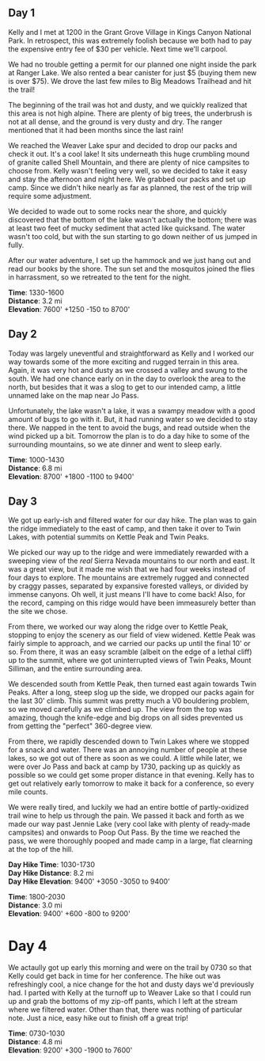 ## Day 1

Kelly and I met at 1200 in the Grant Grove Village in Kings Canyon National Park.  In retrospect, this was extremely foolish because we both had to pay the expensive entry fee of $30 per vehicle.  Next time we'll carpool.

We had no trouble getting a permit for our planned one night inside the park at Ranger Lake.  We also rented a bear canister for just $5 (buying them new is over $75).  We drove the last few miles to Big Meadows Trailhead and hit the trail!

The beginning of the trail was hot and dusty, and we quickly realized that this area is not high alpine.  There are plenty of big trees, the underbrush is not at all dense, and the ground is very dusty and dry.  The ranger mentioned that it had been months since the last rain!

We reached the Weaver Lake spur and decided to drop our packs and check it out.  It's a cool lake!  It sits underneath this huge crumbling mound of granite called Shell Mountain, and there are plenty of nice campsites to choose from.  Kelly wasn't feeling very well, so we decided to take it easy and stay the afternoon and night here.  We grabbed our packs and set up camp.  Since we didn't hike nearly as far as planned, the rest of the trip will require some adjustment.

We decided to wade out to some rocks near the shore, and quickly discovered that the bottom of the lake wasn't actually the bottom; there was at least two feet of mucky sediment that acted like quicksand.  The water wasn't too cold, but with the sun starting to go down neither of us jumped in fully.

After our water adventure, I set up the hammock and we just hang out and read our books by the shore.  The sun set and the mosquitos joined the flies in harrassment, so we retreated to the tent for the night.

**Time**: 1330-1600  
**Distance**: 3.2 mi  
**Elevation**: 7600' +1250 -150 to 8700'  


## Day 2

Today was largely uneventful and straightforward as Kelly and I worked our way towards some of the more exciting and rugged terrain in this area.  Again, it was very hot and dusty as we crossed a valley and swung to the south.  We had one chance early on in the day to overlook the area to the north, but besides that it was a slog to get to our intended camp, a little unnamed lake on the map near Jo Pass.

Unfortunately, the lake wasn't a lake, it was a swampy meadow with a good amount of bugs to go with it.  But, it had running water so we decided to stay there.  We napped in the tent to avoid the bugs, and read outside when the wind picked up a bit.  Tomorrow the plan is to do a day hike to some of the surrounding mountains, so we ate dinner and went to sleep early.

**Time**: 1000-1430  
**Distance**: 6.8 mi  
**Elevation**: 8700' +1800 -1100 to 9400'  


## Day 3

We got up early-ish and filtered water for our day hike.  The plan was to gain the ridge immediately to the east of camp, and then take it over to Twin Lakes, with potential summits on Kettle Peak and Twin Peaks.

We picked our way up to the ridge and were immediately rewarded with a sweeping view of the *real* Sierra Nevada mountains to our north and east.  It was a great view, but it made me wish that we had four weeks instead of four days to explore.  The mountains are extremely rugged and connected by craggy passes, separated by expansive forested valleys, or divided by immense canyons.  Oh well, it just means I'll have to come back!  Also, for the record, camping on this ridge would have been immeasurely better than the site we chose.

From there, we worked our way along the ridge over to Kettle Peak, stopping to enjoy the scenery as our field of view widened.  Kettle Peak was fairly simple to approach, and we carried our packs up until the final 10' or so.  From there, it was an easy scramble (albeit on the edge of a lethal cliff) up to the summit, where we got uninterrupted views of Twin Peaks, Mount Silliman, and the entire surrounding area.

We descended south from Kettle Peak, then turned east again towards Twin Peaks.  After a long, steep slog up the side, we dropped our packs again for the last 30' climb.  This summit was pretty much a V0 bouldering problem, so we moved carefully as we climbed up.  The view from the top was amazing, though the knife-edge and big drops on all sides prevented us from getting the "perfect" 360-degree view.

From there, we rapidly descended down to Twin Lakes where we stopped for a snack and water.  There was an annoying number of people at these lakes, so we got out of there as soon as we could.  A little while later, we were over Jo Pass and back at camp by 1730, packing up as quickly as possible so we could get some proper distance in that evening.  Kelly has to get out relatively early tomorrow to make it back for a conference, so every mile counts.

We were really tired, and luckily we had an entire bottle of partly-oxidized trail wine to help us through the pain.  We passed it back and forth as we made our way past Jennie Lake (very cool lake with plenty of ready-made campsites) and onwards to Poop Out Pass.  By the time we reached the pass, we were thoroughly pooped and made camp in a large, flat clearning at the top of the hill.

**Day Hike Time**: 1030-1730  
**Day Hike Distance**: 8.2 mi  
**Day Hike Elevation**: 9400' +3050 -3050 to 9400'  

**Time**: 1800-2030  
**Distance**: 3.0 mi  
**Elevation**: 9400' +600 -800 to 9200'  


# Day 4

We actaully got up early this morning and were on the trail by 0730 so that Kelly could get back in time for her conference.  The hike out was refreshingly cool, a nice change for the hot and dusty days we'd previously had.  I parted with Kelly at the turnoff up to Weaver Lake so that I could run up and grab the bottoms of my zip-off pants, which I left at the stream where we filtered water.  Other than that, there was nothing of particular note.  Just a nice, easy hike out to finish off a great trip!

**Time**: 0730-1030  
**Distance**: 4.8 mi  
**Elevation**: 9200' +300 -1900 to 7600'  
